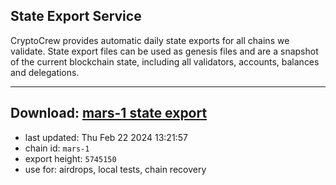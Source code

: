 ## State Export Service
CryptoCrew provides automatic daily state exports for all chains we validate. State export files can be used as genesis files and are a snapshot of the current blockchain state, including all validators, accounts, balances and delegations.

---
**Download: [mars-1 state export](https://dl-eu2.ccvalidators.com/SERVICE/mars/mars-1_export_5745150.json)**
---

- last updated: Thu Feb 22 2024 13:21:57
- chain id: `mars-1`
- export height: `5745150`
- use for: airdrops, local tests, chain recovery
